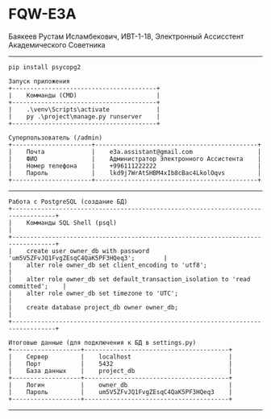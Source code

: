 # FQW-E3A
Баякеев Рустам Исламбекович, ИВТ-1-18, Электронный Ассисстент Академического Советника 

********************************************************************************************

	pip install psycopg2	

    Запуск приложения
	+----------------------------------------+
	|    Комманды (CMD)                      |
	+----------------------------------------+
	|    .\venv\Scripts\activate             |
	|    py .\project\manage.py runserver    |
	+----------------------------------------+

	Суперпользователь (/admin)
	+----------------------+---------------------------------------------+
	|    Почта     		   |    e3a.assistant@gmail.com            		 |
	|	 ФИО			   |    Администратор Электронного Ассистента    |
	|	 Номер телефона    |	+996111222222						     |
	|    Пароль            |    lkd9j7WrAtSHBM4xIb8cBac4LkolOqvs   		 |
	+----------------------+---------------------------------------------+
	
********************************************************************************************

	Работа с PostgreSQL (создание БД)
	+----------------------------------------------------------------------------------+
	|    Комманды SQL Shell (psql)                                                     |
	+----------------------------------------------------------------------------------+
	|    create user owner_db with password 'um5V5ZFvJQ1FvgZEsqC4QaK5PF3HQeq3';        |
	|    alter role owner_db set client_encoding to 'utf8';                            |
	|    alter role owner_db set default_transaction_isolation to 'read committed';    |
	|    alter role owner_db set timezone to 'UTC';                                    |
	|    create database project_db owner owner_db;                                    |
	+----------------------------------------------------------------------------------+

	Итоговые данные (для подключения к БД в settings.py)
	+-------------------+----------------------------------------+
	|    Сервер	        |    localhost					         |
	|    Порт           |    5432							     |
	|    База данных    |    project_db						     |
	+-------------------+----------------------------------------+
	|    Логин          |    owner_db		 				     |
	|    Пароль         |    um5V5ZFvJQ1FvgZEsqC4QaK5PF3HQeq3    |
	+-------------------+----------------------------------------+

********************************************************************************************
